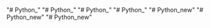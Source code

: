 "# Python_" 
"# Python_" 
"# Python_" 
"# Python_" 
"# Python_new" 
"# Python_new" 
"# Python_new" 
